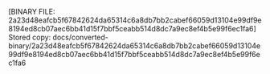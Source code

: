 [BINARY FILE: 2a23d48eafcb5f67842624da65314c6a8db7bb2cabef66059d13104e99df9e8194ed8cb07aec6bb41d15f7bbf5ceabb514d8dc7a9ec8ef4b5e99f6ec1fa6]
Stored copy: docs/converted-binary/2a23d48eafcb5f67842624da65314c6a8db7bb2cabef66059d13104e99df9e8194ed8cb07aec6bb41d15f7bbf5ceabb514d8dc7a9ec8ef4b5e99f6ec1fa6
